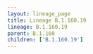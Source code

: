 ```yaml
---
layout: lineage_page
title: Lineage B.1.160.19
lineage: B.1.160.19
parent: B.1.160
children: ['B.1.160.19']
---
```

